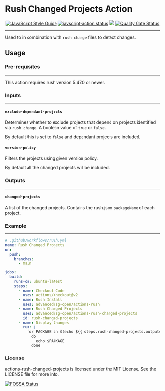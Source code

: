# Rush Changed Projects Action
<p align="center">
  <a href="https://standardjs.com"><img alt="JavaScript Style Guide" src="https://img.shields.io/badge/code_style-standard-brightgreen.svg"></a>
  <a href="https://github.com/advancedcsg-open/actions-rush-changed-projects/actions"><img alt="javscript-action status" src="https://github.com/advancedcsg-open/actions-rush-changed-projects/workflows/units-test/badge.svg"></a>
<a href="https://app.fossa.com/projects/git%2Bgithub.com%2Fadvancedcsg-open%2Factions-rush-changed-projects?ref=badge_shield" alt="FOSSA Status"><img src="https://app.fossa.com/api/projects/git%2Bgithub.com%2Fadvancedcsg-open%2Factions-rush-changed-projects.svg?type=shield"/></a>
  <a href="https://sonarcloud.io/dashboard?id=advancedcsg-open_actions-rush-changed-projects"><img alt="Quality Gate Status" src="https://sonarcloud.io/api/project_badges/measure?project=advancedcsg-open_actions-rush-changed-projects&metric=alert_status"></a>
</p>

---

Used to in combination with `rush change` files to detect changes.

## Usage

### Pre-requisites
---
This action requires rush version 5.47.0 or newer.

### Inputs
---
#### `exclude-dependant-projects`
Determines whether to exclude projects that depend on projects identified via `rush change`. A boolean value of `true` or `false`.

By default this is set to `false` and dependant projects are included.

#### `version-policy`
Filters the projects using given version policy.

By default all the changed projects will be included.
### Outputs
---
#### `changed-projects`
A list of the changed projects. Contains the rush.json `packageName` of each project.

### Example
---
```yaml
# .github/workflows/rush.yml
name: Rush Changed Projects
on:
  push:
    branches:
      - main

jobs:
  build:
    runs-on: ubuntu-latest
    steps:
      - name: Checkout Code
        uses: actions/checkout@v2
      - name: Rush Install
        uses: advancedcsg-open/actions-rush
      - name: Rush Changed Projects
        uses: advancedcsg-open/actions-rush-changed-projects
        id: rush-changed-projects
      - name: Display Changes
        run: |
          for PACKAGE in $(echo ${{ steps.rush-changed-projects.outputs.changed-projects}} | jq -r .[])
            do
              echo $PACKAGE
            done
```

### License

actions-rush-changed-projects is licensed under the MIT License. See the LICENSE file for more info.

[![FOSSA Status](https://app.fossa.com/api/projects/git%2Bgithub.com%2Fadvancedcsg-open%2Factions-rush-changed-projects.svg?type=large)](https://app.fossa.com/projects/git%2Bgithub.com%2Fadvancedcsg-open%2Factions-rush-changed-projects?ref=badge_large)